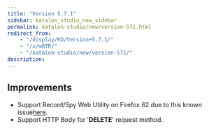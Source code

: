 ```yaml
---
title: "Version 5.7.1"
sidebar: katalon_studio_new_sidebar
permalink: katalon-studio/new/version-571.html
redirect_from:
    - "/display/KD/Version+5.7.1/"
    - "/x/mBTR/"
    - "/katalon-studio/new/version-571/"
description:
---
```

Improvements
------------

*   Support Record/Spy Web Utility on Firefox 62 due to this known issue[here](https://github.com/mozilla/geckodriver/issues/1225).
*   Support HTTP Body for '**DELETE**' request method.